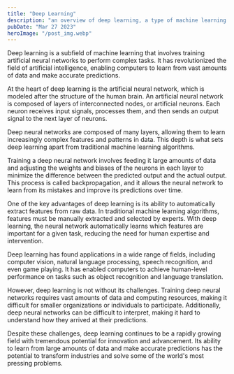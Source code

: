 ```yaml
---
title: "Deep Learning"
description: "an overview of deep learning, a type of machine learning that involves training artificial neural networks to learn and make predictions based on complex data..."
pubDate: "Mar 27 2023"
heroImage: "/post_img.webp"
---
```


Deep learning is a subfield of machine learning that involves training artificial neural networks to perform complex tasks. It has revolutionized the field of artificial intelligence, enabling computers to learn from vast amounts of data and make accurate predictions.

At the heart of deep learning is the artificial neural network, which is modeled after the structure of the human brain. An artificial neural network is composed of layers of interconnected nodes, or artificial neurons. Each neuron receives input signals, processes them, and then sends an output signal to the next layer of neurons.

Deep neural networks are composed of many layers, allowing them to learn increasingly complex features and patterns in data. This depth is what sets deep learning apart from traditional machine learning algorithms.

Training a deep neural network involves feeding it large amounts of data and adjusting the weights and biases of the neurons in each layer to minimize the difference between the predicted output and the actual output. This process is called backpropagation, and it allows the neural network to learn from its mistakes and improve its predictions over time.

One of the key advantages of deep learning is its ability to automatically extract features from raw data. In traditional machine learning algorithms, features must be manually extracted and selected by experts. With deep learning, the neural network automatically learns which features are important for a given task, reducing the need for human expertise and intervention.

Deep learning has found applications in a wide range of fields, including computer vision, natural language processing, speech recognition, and even game playing. It has enabled computers to achieve human-level performance on tasks such as object recognition and language translation.

However, deep learning is not without its challenges. Training deep neural networks requires vast amounts of data and computing resources, making it difficult for smaller organizations or individuals to participate. Additionally, deep neural networks can be difficult to interpret, making it hard to understand how they arrived at their predictions.

Despite these challenges, deep learning continues to be a rapidly growing field with tremendous potential for innovation and advancement. Its ability to learn from large amounts of data and make accurate predictions has the potential to transform industries and solve some of the world's most pressing problems.

